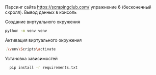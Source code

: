 Парсинг сайта https://scrapingclub.com/ упражнение 6 (бесконечный скролл). Вывод данных в консоль

Создание виртуального окружения 
```bash
python -m venv venv
```
Активация виртуального окружения 
```bash
.\venv\Scripts\activate
```
Установка зависимостей
```bash
  pip install -r requirements.txt
```